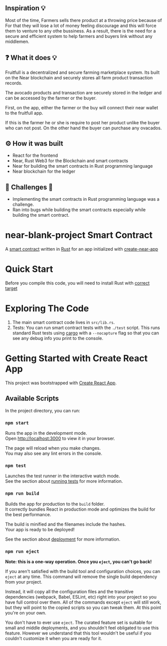 
## Inspiration 💡

Most of the time, Farmers sells there product at a throwing price because of  
For that they will lose a lot of money feeling discourage and this will force them to venture to any othe bussiness.
As a result, there is the need for a secure and efficient system to help farmers and buyers link without any middlemen. 

## ❓ What it does 💡
Fruitfull is a decentralized and secure farming marketplace system. Its built on the Near blockchain and securely stores all farm product transaction records.

The avocado products and transaction are securely stored in the ledger and can be accessed by the farmer or the buyer.

First, on the app, either the farmer or the buy will connect their near wallet to the fruitfull app.

If this is the farmer he or she is require to post her product unlike the buyer who can not post. On the other hand the buyer can purchase any ovacados.

## ⚙ How it was built
- React for the frontend
- Near, Rust  Web3 for the Blockchain and smart contracts
- Near for building the smart contracts in Rust programming language
- Near blockchain for the ledger

## 🚧 Challenges 🚧
- Implementing the smart contracts in Rust programming language was a challenge.
- Ran into bugs while building the smart contracts especially while building the  smart contract.





near-blank-project Smart Contract
==================

A [smart contract] written in [Rust] for an app initialized with [create-near-app]


Quick Start
===========

Before you compile this code, you will need to install Rust with [correct target]


Exploring The Code
==================

1. The main smart contract code lives in `src/lib.rs`.
2. Tests: You can run smart contract tests with the `./test` script. This runs
   standard Rust tests using [cargo] with a `--nocapture` flag so that you
   can see any debug info you print to the console.


  [smart contract]: https://docs.near.org/docs/develop/contracts/overview
  [Rust]: https://www.rust-lang.org/
  [create-near-app]: https://github.com/near/create-near-app
  [correct target]: https://github.com/near/near-sdk-rs#pre-requisites
  [cargo]: https://doc.rust-lang.org/book/ch01-03-hello-cargo.html


# Getting Started with Create React App

This project was bootstrapped with [Create React App](https://github.com/facebook/create-react-app).

## Available Scripts

In the project directory, you can run:

### `npm start`

Runs the app in the development mode.\
Open [http://localhost:3000](http://localhost:3000) to view it in your browser.

The page will reload when you make changes.\
You may also see any lint errors in the console.

### `npm test`

Launches the test runner in the interactive watch mode.\
See the section about [running tests](https://facebook.github.io/create-react-app/docs/running-tests) for more information.

### `npm run build`

Builds the app for production to the `build` folder.\
It correctly bundles React in production mode and optimizes the build for the best performance.

The build is minified and the filenames include the hashes.\
Your app is ready to be deployed!

See the section about [deployment](https://facebook.github.io/create-react-app/docs/deployment) for more information.

### `npm run eject`

**Note: this is a one-way operation. Once you `eject`, you can't go back!**

If you aren't satisfied with the build tool and configuration choices, you can `eject` at any time. This command will remove the single build dependency from your project.

Instead, it will copy all the configuration files and the transitive dependencies (webpack, Babel, ESLint, etc) right into your project so you have full control over them. All of the commands except `eject` will still work, but they will point to the copied scripts so you can tweak them. At this point you're on your own.

You don't have to ever use `eject`. The curated feature set is suitable for small and middle deployments, and you shouldn't feel obligated to use this feature. However we understand that this tool wouldn't be useful if you couldn't customize it when you are ready for it.


